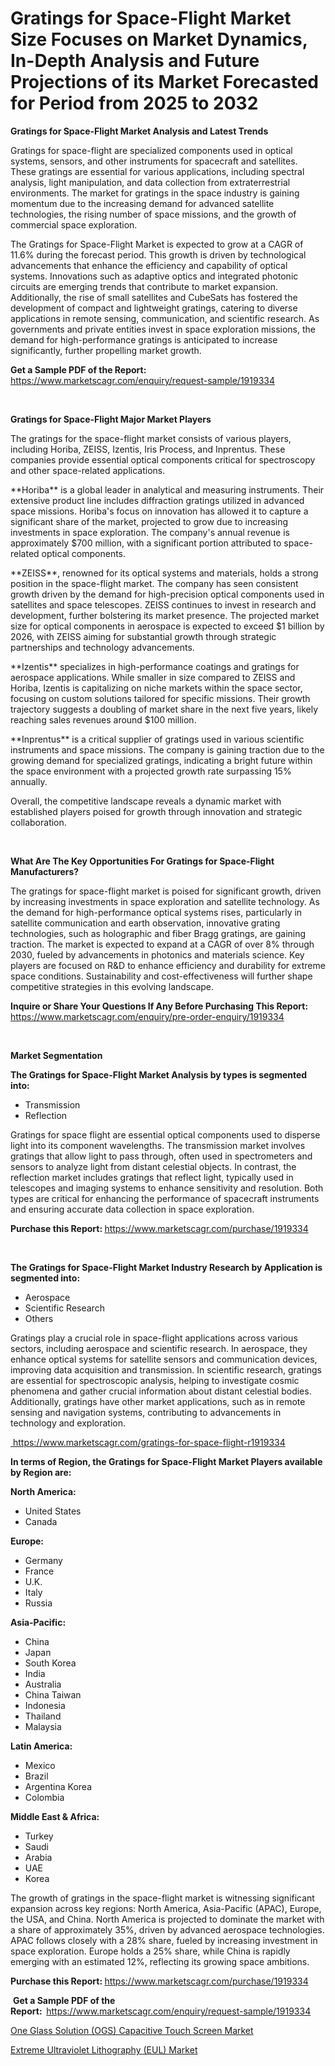 <p><h1>Gratings for Space-Flight Market Size Focuses on Market Dynamics, In-Depth Analysis and Future Projections of its Market Forecasted for Period from 2025 to 2032</h1></p><p><strong>Gratings for Space-Flight Market Analysis and Latest Trends</strong></p>
<p><p>Gratings for space-flight are specialized components used in optical systems, sensors, and other instruments for spacecraft and satellites. These gratings are essential for various applications, including spectral analysis, light manipulation, and data collection from extraterrestrial environments. The market for gratings in the space industry is gaining momentum due to the increasing demand for advanced satellite technologies, the rising number of space missions, and the growth of commercial space exploration.</p><p>The Gratings for Space-Flight Market is expected to grow at a CAGR of 11.6% during the forecast period. This growth is driven by technological advancements that enhance the efficiency and capability of optical systems. Innovations such as adaptive optics and integrated photonic circuits are emerging trends that contribute to market expansion. Additionally, the rise of small satellites and CubeSats has fostered the development of compact and lightweight gratings, catering to diverse applications in remote sensing, communication, and scientific research. As governments and private entities invest in space exploration missions, the demand for high-performance gratings is anticipated to increase significantly, further propelling market growth.</p></p>
<p><strong>Get a Sample PDF of the Report:&nbsp;</strong> <a href="https://www.marketscagr.com/enquiry/request-sample/1919334?utm_campaign=2095&utm_medium=2&utm_source=Github&utm_content=ia&utm_term=07042025&utm_id=gratings-for-space-flight">https://www.marketscagr.com/enquiry/request-sample/1919334</a></p>
<p>&nbsp;</p>
<p><strong>Gratings for Space-Flight Major Market Players</strong></p>
<p><p>The gratings for the space-flight market consists of various players, including Horiba, ZEISS, Izentis, Iris Process, and Inprentus. These companies provide essential optical components critical for spectroscopy and other space-related applications.</p><p>**Horiba** is a global leader in analytical and measuring instruments. Their extensive product line includes diffraction gratings utilized in advanced space missions. Horiba's focus on innovation has allowed it to capture a significant share of the market, projected to grow due to increasing investments in space exploration. The company's annual revenue is approximately $700 million, with a significant portion attributed to space-related optical components.</p><p>**ZEISS**, renowned for its optical systems and materials, holds a strong position in the space-flight market. The company has seen consistent growth driven by the demand for high-precision optical components used in satellites and space telescopes. ZEISS continues to invest in research and development, further bolstering its market presence. The projected market size for optical components in aerospace is expected to exceed $1 billion by 2026, with ZEISS aiming for substantial growth through strategic partnerships and technology advancements.</p><p>**Izentis** specializes in high-performance coatings and gratings for aerospace applications. While smaller in size compared to ZEISS and Horiba, Izentis is capitalizing on niche markets within the space sector, focusing on custom solutions tailored for specific missions. Their growth trajectory suggests a doubling of market share in the next five years, likely reaching sales revenues around $100 million.</p><p>**Inprentus** is a critical supplier of gratings used in various scientific instruments and space missions. The company is gaining traction due to the growing demand for specialized gratings, indicating a bright future within the space environment with a projected growth rate surpassing 15% annually.</p><p>Overall, the competitive landscape reveals a dynamic market with established players poised for growth through innovation and strategic collaboration.</p></p>
<p>&nbsp;</p>
<p><strong>What Are The Key Opportunities For Gratings for Space-Flight Manufacturers?</strong></p>
<p><p>The gratings for space-flight market is poised for significant growth, driven by increasing investments in space exploration and satellite technology. As the demand for high-performance optical systems rises, particularly in satellite communication and earth observation, innovative grating technologies, such as holographic and fiber Bragg gratings, are gaining traction. The market is expected to expand at a CAGR of over 8% through 2030, fueled by advancements in photonics and materials science. Key players are focused on R&D to enhance efficiency and durability for extreme space conditions. Sustainability and cost-effectiveness will further shape competitive strategies in this evolving landscape.</p></p>
<p><strong>Inquire or Share Your Questions If Any Before Purchasing This Report:</strong> <a href="https://www.marketscagr.com/enquiry/pre-order-enquiry/1919334?utm_campaign=2095&utm_medium=2&utm_source=Github&utm_content=ia&utm_term=07042025&utm_id=gratings-for-space-flight">https://www.marketscagr.com/enquiry/pre-order-enquiry/1919334</a></p>
<p>&nbsp;</p>
<p><strong>Market Segmentation</strong></p>
<p><strong>The Gratings for Space-Flight Market Analysis by types is segmented into:</strong></p>
<p><ul><li>Transmission</li><li>Reflection</li></ul></p>
<p><p>Gratings for space flight are essential optical components used to disperse light into its component wavelengths. The transmission market involves gratings that allow light to pass through, often used in spectrometers and sensors to analyze light from distant celestial objects. In contrast, the reflection market includes gratings that reflect light, typically used in telescopes and imaging systems to enhance sensitivity and resolution. Both types are critical for enhancing the performance of spacecraft instruments and ensuring accurate data collection in space exploration.</p></p>
<p><strong>Purchase this Report:&nbsp;</strong><a href="https://www.marketscagr.com/purchase/1919334?utm_campaign=2095&utm_medium=2&utm_source=Github&utm_content=ia&utm_term=07042025&utm_id=gratings-for-space-flight">https://www.marketscagr.com/purchase/1919334</a></p>
<p>&nbsp;</p>
<p><strong>The Gratings for Space-Flight Market Industry Research by Application is segmented into:</strong></p>
<p><ul><li>Aerospace</li><li>Scientific Research</li><li>Others</li></ul></p>
<p><p>Gratings play a crucial role in space-flight applications across various sectors, including aerospace and scientific research. In aerospace, they enhance optical systems for satellite sensors and communication devices, improving data acquisition and transmission. In scientific research, gratings are essential for spectroscopic analysis, helping to investigate cosmic phenomena and gather crucial information about distant celestial bodies. Additionally, gratings have other market applications, such as in remote sensing and navigation systems, contributing to advancements in technology and exploration.</p></p>
<p><a href="https://www.marketscagr.com/gratings-for-space-flight-r1919334?utm_campaign=2095&utm_medium=2&utm_source=Github&utm_content=ia&utm_term=07042025&utm_id=gratings-for-space-flight">&nbsp;https://www.marketscagr.com/gratings-for-space-flight-r1919334</a></p>
<p><strong>In terms of Region, the Gratings for Space-Flight Market Players available by Region are:</strong></p>
<p>
    <p> <strong> North America: </strong>
        <ul>
            <li>United States</li>
            <li>Canada</li>
        </ul>
        </p> 
    <p> <strong> Europe: </strong>
        <ul>
            <li>Germany</li>
            <li>France</li>
            <li>U.K.</li>
            <li>Italy</li>
            <li>Russia</li>
        </ul>
        </p> 
    <p> <strong> Asia-Pacific: </strong>
        <ul>
            <li>China</li>
            <li>Japan</li>
            <li>South Korea</li>
            <li>India</li>
            <li>Australia</li>
            <li>China Taiwan</li>
            <li>Indonesia</li>
            <li>Thailand</li>
            <li>Malaysia</li>
        </ul>
        </p> 
    <p> <strong> Latin America: </strong>
        <ul>
            <li>Mexico</li>
            <li>Brazil</li>
            <li>Argentina Korea</li>
            <li>Colombia</li>
        </ul>
        </p> 
    <p> <strong> Middle East & Africa: </strong>
        <ul>
            <li>Turkey</li>
            <li>Saudi</li>
            <li>Arabia</li>
            <li>UAE</li>
            <li>Korea</li>
        </ul>
    </p>
    </p>
<p><p>The growth of gratings in the space-flight market is witnessing significant expansion across key regions: North America, Asia-Pacific (APAC), Europe, the USA, and China. North America is projected to dominate the market with a share of approximately 35%, driven by advanced aerospace technologies. APAC follows closely with a 28% share, fueled by increasing investment in space exploration. Europe holds a 25% share, while China is rapidly emerging with an estimated 12%, reflecting its growing space ambitions.</p></p>
<p><strong>Purchase this Report: </strong><a href="https://www.marketscagr.com/purchase/1919334?utm_campaign=2095&utm_medium=2&utm_source=Github&utm_content=ia&utm_term=07042025&utm_id=gratings-for-space-flight">https://www.marketscagr.com/purchase/1919334</a></p>
<p>&nbsp;<strong>Get a Sample PDF of the Report:&nbsp;&nbsp;</strong><a href="https://www.marketscagr.com/enquiry/request-sample/1919334?utm_campaign=2095&utm_medium=2&utm_source=Github&utm_content=ia&utm_term=07042025&utm_id=gratings-for-space-flight">https://www.marketscagr.com/enquiry/request-sample/1919334</a></p>
<p><strong></strong></p>
<p><p><a href="https://github.com/mauripalmi/Market-Research-Report-List-6/blob/main/one-glass-solution-ogs-capacitive-touch-screen-market.md?utm_campaign=2095&utm_medium=2&utm_source=Github&utm_content=ia&utm_term=07042025&utm_id=gratings-for-space-flight">One Glass Solution (OGS) Capacitive Touch Screen Market</a></p><p><a href="https://github.com/gulaimolin/Market-Research-Report-List-7/blob/main/extreme-ultraviolet-lithography-eul-market.md?utm_campaign=2095&utm_medium=2&utm_source=Github&utm_content=ia&utm_term=07042025&utm_id=gratings-for-space-flight">Extreme Ultraviolet Lithography (EUL) Market</a></p></p>